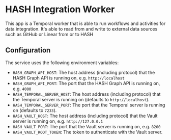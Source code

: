 # HASH Integration Worker

This app is a Temporal worker that is able to run workflows and activities for data integration. It's able to read from and write to external data sources such as GitHub or Linear from or to HASH

## Configuration

The service uses the following environment variables:

- `HASH_GRAPH_API_HOST`: The host address (including protocol) that the HASH Graph API is running on, e.g. `http://localhost`
- `HASH_GRAPH_API_PORT`: The port that the HASH Graph API is running on, e.g. `4000`
- `HASH_TEMPORAL_SERVER_HOST`: The host address (including protocol) that the Temporal server is running on (defaults to `http://localhost`).
- `HASH_TEMPORAL_SERVER_PORT`: The port that the Temporal server is running on (defaults to `7233`).
- `HASH_VAULT_HOST`: The host address (including protocol) that the Vault server is running on, e.g. `http://127.0.0.1`
- `HASH_VAULT_PORT`: The port that the Vault server is running on, e.g. `8200`
- `HASH_VAULT_ROOT_TOKEN`: The token to authenticate with the Vault server.
